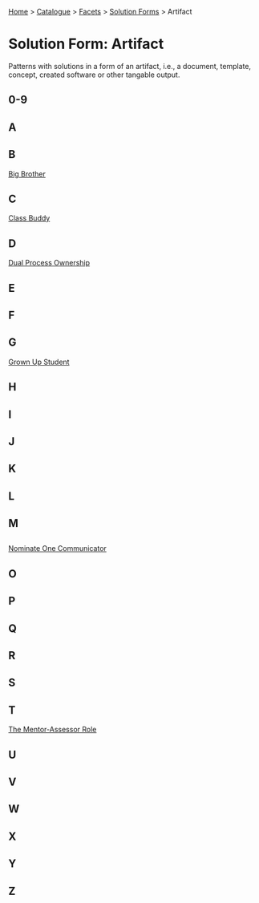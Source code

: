 [Home](../../../README.md) > [Catalogue](../../../Patterns_catalogue.md) > [Facets](../facets.md) > [Solution Forms](forms.md) > Artifact
# Solution Form: Artifact

Patterns with solutions in a form of an artifact, i.e., a document, template, concept, created software or other tangable output.

## 0-9

## A

## B
[Big Brother](../../Big_Brother.md)

## C
[Class Buddy](../../Class_Buddy.md)

## D
[Dual Process Ownership](../../Dual_Process_Ownership.md)

## E

## F

## G
[Grown Up Student](../../Grown_Up_Student.md)

## H

## I

## J

## K

## L

## M

## 
[Nominate One Communicator](../../Nominate_One_Communicator.md)

## O

## P

## Q

## R

## S

## T
[The Mentor-Assessor Role](../../The_Mentor-Assessor_Role.md)

## U

## V

## W

## X

## Y

## Z
